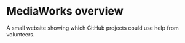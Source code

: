 # MediaWorks overview

A small website showing which GitHub projects could use help from volunteers.